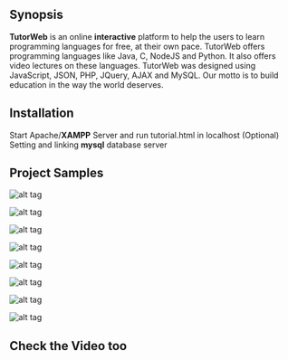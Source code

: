 ## Synopsis

**TutorWeb** is an online **interactive** platform to help the users to learn programming languages
for free, at their own pace. TutorWeb offers programming languages like Java, C, NodeJS
and Python. It also offers video lectures on these languages. TutorWeb was designed using
JavaScript, JSON, PHP, JQuery, AJAX and MySQL. Our motto is to build education in the
way the world deserves.

## Installation

Start Apache/**XAMPP** Server and run tutorial.html in localhost
(Optional) Setting and linking  **mysql** database server

## Project Samples

![alt tag](1.png)

![alt tag](2.png)

![alt tag](3.png)

![alt tag](4.png)

![alt tag](5.png)

![alt tag](6.png)

![alt tag](7.png)

![alt tag](8.png)

## Check the Video too



